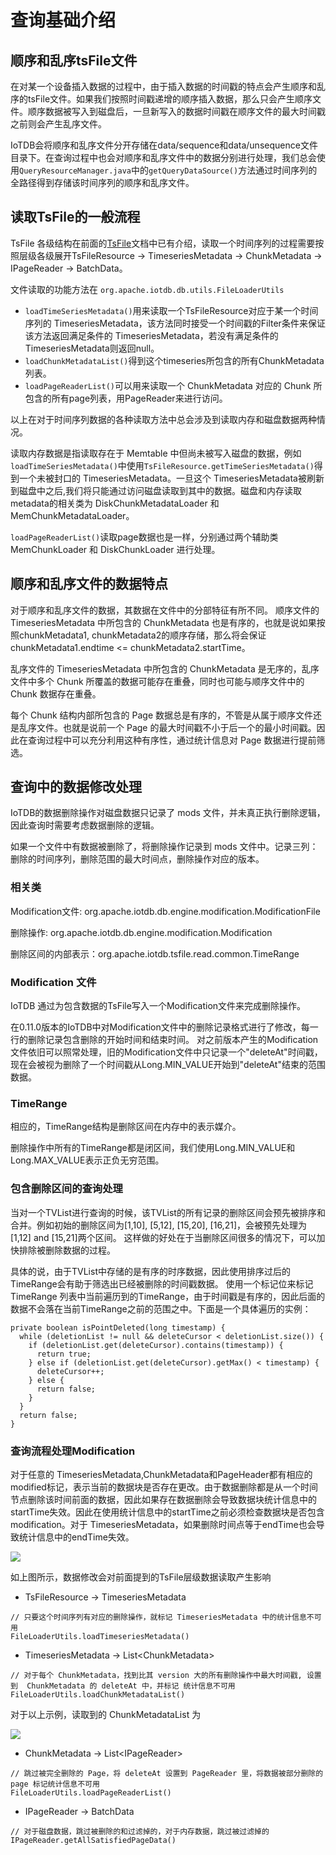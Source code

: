 <!--

    Licensed to the Apache Software Foundation (ASF) under one
    or more contributor license agreements.  See the NOTICE file
    distributed with this work for additional information
    regarding copyright ownership.  The ASF licenses this file
    to you under the Apache License, Version 2.0 (the
    "License"); you may not use this file except in compliance
    with the License.  You may obtain a copy of the License at
    
        http://www.apache.org/licenses/LICENSE-2.0
    
    Unless required by applicable law or agreed to in writing,
    software distributed under the License is distributed on an
    "AS IS" BASIS, WITHOUT WARRANTIES OR CONDITIONS OF ANY
    KIND, either express or implied.  See the License for the
    specific language governing permissions and limitations
    under the License.

-->

# 查询基础介绍

## 顺序和乱序tsFile文件

在对某一个设备插入数据的过程中，由于插入数据的时间戳的特点会产生顺序和乱序的tsFile文件。如果我们按照时间戳递增的顺序插入数据，那么只会产生顺序文件。顺序数据被写入到磁盘后，一旦新写入的数据时间戳在顺序文件的最大时间戳之前则会产生乱序文件。

IoTDB会将顺序和乱序文件分开存储在data/sequence和data/unsequence文件目录下。在查询过程中也会对顺序和乱序文件中的数据分别进行处理，我们总会使用`QueryResourceManager.java`中的`getQueryDataSource()`方法通过时间序列的全路径得到存储该时间序列的顺序和乱序文件。


## 读取TsFile的一般流程

TsFile 各级结构在前面的[TsFile](../TsFile/TsFile.html)文档中已有介绍，读取一个时间序列的过程需要按照层级各级展开TsFileResource -> TimeseriesMetadata -> ChunkMetadata -> IPageReader -> BatchData。

文件读取的功能方法在
`org.apache.iotdb.db.utils.FileLoaderUtils`

* `loadTimeSeriesMetadata()`用来读取一个TsFileResource对应于某一个时间序列的 TimeseriesMetadata，该方法同时接受一个时间戳的Filter条件来保证该方法返回满足条件的 TimeseriesMetadata，若没有满足条件的 TimeseriesMetadata则返回null。
* `loadChunkMetadataList()`得到这个timeseries所包含的所有ChunkMetadata列表。
* `loadPageReaderList()`可以用来读取一个 ChunkMetadata 对应的 Chunk 所包含的所有page列表，用PageReader来进行访问。

以上在对于时间序列数据的各种读取方法中总会涉及到读取内存和磁盘数据两种情况。

读取内存数据是指读取存在于 Memtable 中但尚未被写入磁盘的数据，例如`loadTimeSeriesMetadata()`中使用`TsFileResource.getTimeSeriesMetadata()`得到一个未被封口的 TimeseriesMetadata。一旦这个 TimeseriesMetadata被刷新到磁盘中之后,我们将只能通过访问磁盘读取到其中的数据。磁盘和内存读取metadata的相关类为 DiskChunkMetadataLoader 和 MemChunkMetadataLoader。

`loadPageReaderList()`读取page数据也是一样，分别通过两个辅助类 MemChunkLoader 和 DiskChunkLoader 进行处理。



## 顺序和乱序文件的数据特点

对于顺序和乱序文件的数据，其数据在文件中的分部特征有所不同。
顺序文件的 TimeseriesMetadata 中所包含的 ChunkMetadata 也是有序的，也就是说如果按照chunkMetadata1, chunkMetadata2的顺序存储，那么将会保证chunkMetadata1.endtime <= chunkMetadata2.startTime。

乱序文件的 TimeseriesMetadata 中所包含的 ChunkMetadata 是无序的，乱序文件中多个 Chunk 所覆盖的数据可能存在重叠，同时也可能与顺序文件中的 Chunk 数据存在重叠。

每个 Chunk 结构内部所包含的 Page 数据总是有序的，不管是从属于顺序文件还是乱序文件。也就是说前一个 Page 的最大时间戳不小于后一个的最小时间戳。因此在查询过程中可以充分利用这种有序性，通过统计信息对 Page 数据进行提前筛选。



## 查询中的数据修改处理

IoTDB的数据删除操作对磁盘数据只记录了 mods 文件，并未真正执行删除逻辑，因此查询时需要考虑数据删除的逻辑。

如果一个文件中有数据被删除了，将删除操作记录到 mods 文件中。记录三列：删除的时间序列，删除范围的最大时间点，删除操作对应的版本。

### 相关类
Modification文件: org.apache.iotdb.db.engine.modification.ModificationFile

删除操作: org.apache.iotdb.db.engine.modification.Modification

删除区间的内部表示：org.apache.iotdb.tsfile.read.common.TimeRange

### Modification 文件
IoTDB 通过为包含数据的TsFile写入一个Modification文件来完成删除操作。

在0.11.0版本的IoTDB中对Modification文件中的删除记录格式进行了修改，每一行的删除记录包含删除的开始时间和结束时间。
对之前版本产生的Modification文件依旧可以照常处理，旧的Modification文件中只记录一个"deleteAt"时间戳，现在会被视为删除了一个时间戳从Long.MIN_VALUE开始到"deleteAt"结束的范围数据。

### TimeRange
相应的，TimeRange结构是删除区间在内存中的表示媒介。

删除操作中所有的TimeRange都是闭区间，我们使用Long.MIN_VALUE和Long.MAX_VALUE表示正负无穷范围。

### 包含删除区间的查询处理
当对一个TVList进行查询的时候，该TVList的所有记录的删除区间会预先被排序和合并。例如初始的删除区间为[1,10], [5,12], [15,20], [16,21]，会被预先处理为[1,12] and [15,21]两个区间。
这样做的好处在于当删除区间很多的情况下，可以加快排除被删除数据的过程。

具体的说，由于TVList中存储的是有序的时序数据，因此使用排序过后的TimeRange会有助于筛选出已经被删除的时间戳数据。
使用一个标记位来标记TimeRange 列表中当前遍历到的TimeRange，由于时间戳是有序的，因此后面的数据不会落在当前TimeRange之前的范围之中。下面是一个具体遍历的实例：
```
private boolean isPointDeleted(long timestamp) {
  while (deletionList != null && deleteCursor < deletionList.size()) {
    if (deletionList.get(deleteCursor).contains(timestamp)) {
      return true;
    } else if (deletionList.get(deleteCursor).getMax() < timestamp) {
      deleteCursor++;
    } else {
      return false;
    }
  }
  return false;
}
```

### 查询流程处理Modification

对于任意的 TimeseriesMetadata,ChunkMetadata和PageHeader都有相应的modified标记，表示当前的数据块是否存在更改。由于数据删除都是从一个时间节点删除该时间前面的数据，因此如果存在数据删除会导致数据块统计信息中的startTime失效。因此在使用统计信息中的startTime之前必须检查数据块是否包含modification。对于 TimeseriesMetadata，如果删除时间点等于endTime也会导致统计信息中的endTime失效。


![](https://user-images.githubusercontent.com/59866276/87266560-27fc4880-c4f8-11ea-9c8f-6794a9c599cb.jpg)

如上图所示，数据修改会对前面提到的TsFile层级数据读取产生影响
* TsFileResource -> TimeseriesMetadata

```
// 只要这个时间序列有对应的删除操作，就标记 TimeseriesMetadata 中的统计信息不可用
FileLoaderUtils.loadTimeseriesMetadata()
```

* TimeseriesMetadata -> List\<ChunkMetadata\>

```
// 对于每个 ChunkMetadata，找到比其 version 大的所有删除操作中最大时间戳, 设置到  ChunkMetadata 的 deleteAt 中，并标记 统计信息不可用
FileLoaderUtils.loadChunkMetadataList()
```

对于以上示例，读取到的 ChunkMetadataList 为

![](https://user-images.githubusercontent.com/59866276/87266976-0b144500-c4f9-11ea-95b3-15d60d2b7416.jpg)

* ChunkMetadata -> List\<IPageReader\>

```
// 跳过被完全删除的 Page，将 deleteAt 设置到 PageReader 里，将数据被部分删除的 page 标记统计信息不可用
FileLoaderUtils.loadPageReaderList()
```

* IPageReader -> BatchData

```
// 对于磁盘数据，跳过被删除的和过滤掉的，对于内存数据，跳过被过滤掉的
IPageReader.getAllSatisfiedPageData()
```